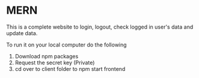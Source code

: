 # MERN

This is a complete website to login, logout, check logged in user's data and update data. 

To run it on your local computer do the following

1. Download npm packages
2. Request the secret key (Private)
3. cd over to client folder to npm start frontend

